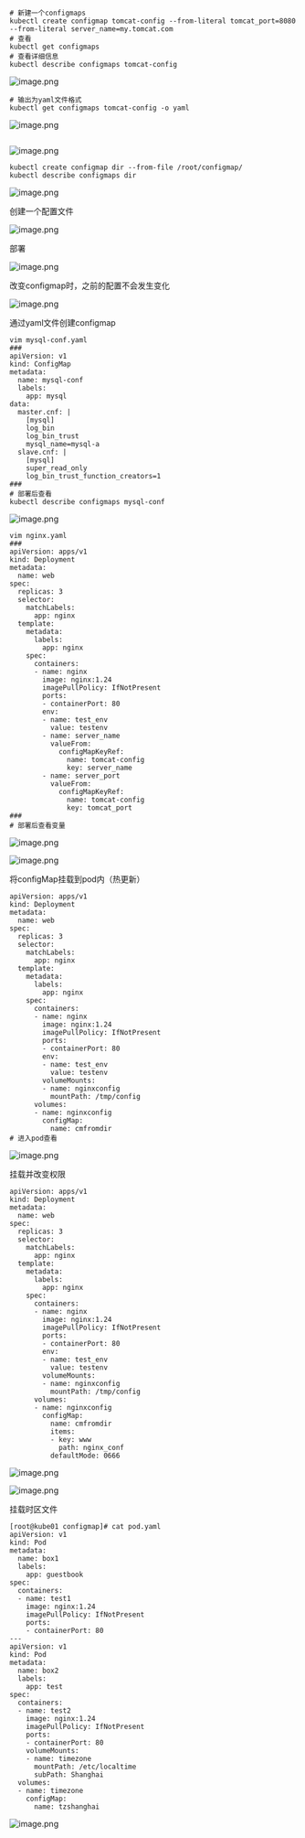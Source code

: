 ```shell
# 新建一个configmaps
kubectl create configmap tomcat-config --from-literal tomcat_port=8080 --from-literal server_name=my.tomcat.com
# 查看
kubectl get configmaps
# 查看详细信息
kubectl describe configmaps tomcat-config
```
![image.png](https://gitee.com/zhaojiedong/img/raw/master/202408021003846.png)

```shell
# 输出为yaml文件格式
kubectl get configmaps tomcat-config -o yaml
```
![image.png](https://gitee.com/zhaojiedong/img/raw/master/202408021004552.png)

```shell

```
![image.png](https://gitee.com/zhaojiedong/img/raw/master/202408021008482.png)
```shell
kubectl create configmap dir --from-file /root/configmap/
kubectl describe configmaps dir 
```
![image.png](https://gitee.com/zhaojiedong/img/raw/master/202408021009564.png)

创建一个配置文件

![image.png](https://gitee.com/zhaojiedong/img/raw/master/202408021010111.png)

部署

![image.png](https://gitee.com/zhaojiedong/img/raw/master/202408021010654.png)

改变configmap时，之前的配置不会发生变化

![image.png](https://gitee.com/zhaojiedong/img/raw/master/202408021011924.png)

通过yaml文件创建configmap

```shell
vim mysql-conf.yaml 
###
apiVersion: v1
kind: ConfigMap
metadata:
  name: mysql-conf
  labels:
    app: mysql
data:
  master.cnf: |
    [mysql]
    log_bin
    log_bin_trust
    mysql_name=mysql-a
  slave.cnf: |
    [mysql]
    super_read_only
    log_bin_trust_function_creators=1
###
# 部署后查看
kubectl describe configmaps mysql-conf
```
![image.png](https://gitee.com/zhaojiedong/img/raw/master/202408021018904.png)

```shell
vim nginx.yaml
###
apiVersion: apps/v1
kind: Deployment
metadata: 
  name: web
spec:
  replicas: 3
  selector:
    matchLabels:
      app: nginx
  template:
    metadata:
      labels:
        app: nginx
    spec:
      containers:
      - name: nginx
        image: nginx:1.24
        imagePullPolicy: IfNotPresent
        ports:
        - containerPort: 80
        env:
        - name: test_env
          value: testenv
        - name: server_name
          valueFrom:
            configMapKeyRef:
              name: tomcat-config
              key: server_name
        - name: server_port
          valueFrom:
            configMapKeyRef:
              name: tomcat-config
              key: tomcat_port
###
# 部署后查看变量

```
![image.png](https://gitee.com/zhaojiedong/img/raw/master/202408021050541.png)

![image.png](https://gitee.com/zhaojiedong/img/raw/master/202408021050929.png)

将configMap挂载到pod内（热更新）

```shell
apiVersion: apps/v1
kind: Deployment
metadata: 
  name: web
spec:
  replicas: 3
  selector:
    matchLabels:
      app: nginx
  template:
    metadata:
      labels:
        app: nginx
    spec:
      containers:
      - name: nginx
        image: nginx:1.24
        imagePullPolicy: IfNotPresent
        ports:
        - containerPort: 80
        env:
        - name: test_env
          value: testenv
        volumeMounts:
        - name: nginxconfig
          mountPath: /tmp/config
      volumes:
      - name: nginxconfig
        configMap:
          name: cmfromdir
# 进入pod查看
```

![image.png](https://gitee.com/zhaojiedong/img/raw/master/202408021101352.png)

挂载并改变权限
```shell
apiVersion: apps/v1
kind: Deployment
metadata: 
  name: web
spec:
  replicas: 3
  selector:
    matchLabels:
      app: nginx
  template:
    metadata:
      labels:
        app: nginx
    spec:
      containers:
      - name: nginx
        image: nginx:1.24
        imagePullPolicy: IfNotPresent
        ports:
        - containerPort: 80
        env:
        - name: test_env
          value: testenv
        volumeMounts:
        - name: nginxconfig
          mountPath: /tmp/config
      volumes:
      - name: nginxconfig
        configMap:
          name: cmfromdir
          items:
          - key: www
            path: nginx_conf
          defaultMode: 0666
```

![image.png](https://gitee.com/zhaojiedong/img/raw/master/202408021111891.png)

![image.png](https://gitee.com/zhaojiedong/img/raw/master/202408021111610.png)

挂载时区文件
```shell
[root@kube01 configmap]# cat pod.yaml 
apiVersion: v1
kind: Pod
metadata:
  name: box1
  labels:
    app: guestbook
spec:
  containers:
  - name: test1
    image: nginx:1.24
    imagePullPolicy: IfNotPresent
    ports:
    - containerPort: 80
---
apiVersion: v1
kind: Pod
metadata:
  name: box2
  labels:
    app: test
spec:
  containers:
  - name: test2
    image: nginx:1.24
    imagePullPolicy: IfNotPresent
    ports:
    - containerPort: 80
    volumeMounts:
    - name: timezone
      mountPath: /etc/localtime
      subPath: Shanghai
  volumes:
  - name: timezone
    configMap:
      name: tzshanghai
```
![image.png](https://gitee.com/zhaojiedong/img/raw/master/202408021141375.png)
